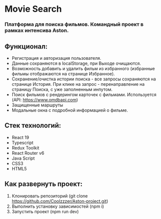 # Movie Search

### Платформа для поиска фильмов. Командный проект в рамках интенсива Aston. 

## Функционал:

* Регистрация и авторизация пользователя.
* Данные сохраняются в localStorage, при Выходе очищаются.
* Возможность добавить и удалить фильм из избранного (избранные фильмы отображаются на странице Избранное).
* Сохранение/очистка истории поиска - все запросы сохраняются на странице История. При клике на запрос - перенаправление на страницу Поиска, с уже заполненным инпутом.
* Поиск фильмов с рендерингом карточек с фильмами. Используется (API: https://www.omdbapi.com)
* Защищенные маршруты
* Модальные окна с подробной информацией о фильме.
  
## Стек технологий:

* React 19
* Typescript
* Redux Toolkit
* React Router v6
* Java Script
* CSS3
* HTML5

## Как развернуть проект:

1. Клонировать репозиторий (git clone https://github.com/Coolzzzer/Aston-project.git)
2. Выполнить установку зависимостей (npm i)
3. Запустить проект (npm run dev)

